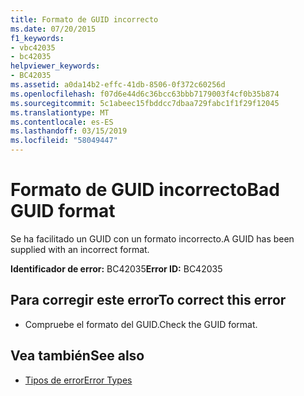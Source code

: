 ```yaml
---
title: Formato de GUID incorrecto
ms.date: 07/20/2015
f1_keywords:
- vbc42035
- bc42035
helpviewer_keywords:
- BC42035
ms.assetid: a0da14b2-effc-41db-8506-0f372c60256d
ms.openlocfilehash: f07d6e44d6c36bcc63bbb7179003f4cf0b35b874
ms.sourcegitcommit: 5c1abeec15fbddcc7dbaa729fabc1f1f29f12045
ms.translationtype: MT
ms.contentlocale: es-ES
ms.lasthandoff: 03/15/2019
ms.locfileid: "58049447"
---
```

# <a name="bad-guid-format"></a><span data-ttu-id="ff024-102">Formato de GUID incorrecto</span><span class="sxs-lookup"><span data-stu-id="ff024-102">Bad GUID format</span></span>
<span data-ttu-id="ff024-103">Se ha facilitado un GUID con un formato incorrecto.</span><span class="sxs-lookup"><span data-stu-id="ff024-103">A GUID has been supplied with an incorrect format.</span></span>  
  
 <span data-ttu-id="ff024-104">**Identificador de error:** BC42035</span><span class="sxs-lookup"><span data-stu-id="ff024-104">**Error ID:** BC42035</span></span>  
  
## <a name="to-correct-this-error"></a><span data-ttu-id="ff024-105">Para corregir este error</span><span class="sxs-lookup"><span data-stu-id="ff024-105">To correct this error</span></span>  
  
-   <span data-ttu-id="ff024-106">Compruebe el formato del GUID.</span><span class="sxs-lookup"><span data-stu-id="ff024-106">Check the GUID format.</span></span>  
  
## <a name="see-also"></a><span data-ttu-id="ff024-107">Vea también</span><span class="sxs-lookup"><span data-stu-id="ff024-107">See also</span></span>

- [<span data-ttu-id="ff024-108">Tipos de error</span><span class="sxs-lookup"><span data-stu-id="ff024-108">Error Types</span></span>](../../visual-basic/programming-guide/language-features/error-types.md)
